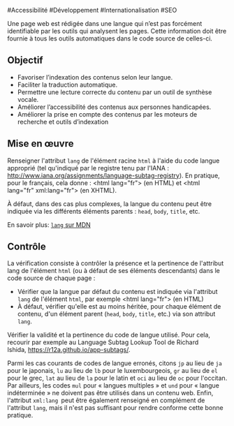 
#Accessibilité #Développement #Internationalisation #SEO

Une page web est rédigée dans une langue qui n’est pas forcément identifiable par les outils qui analysent les pages. Cette information doit être fournie à tous les outils automatiques dans le code source de celles-ci.


## Objectif

* Favoriser l’indexation des contenus selon leur langue.
* Faciliter la traduction automatique.
* Permettre une lecture correcte du contenu par un outil de synthèse vocale.
* Améliorer l’accessibilité des contenus aux personnes handicapées.
* Améliorer la prise en compte des contenus par les moteurs de recherche et outils d’indexation

## Mise en œuvre

Renseigner l'attribut `lang` de l'élément racine `html` à l'aide du code langue approprié (tel qu'indiqué par le registre tenu par l'IANA : <http://www.iana.org/assignments/language-subtag-registry>). En pratique, pour le français, cela donne : \<html lang="fr"> (en HTML) et \<html lang="fr" xml:lang="fr"> (en XHTML).

À défaut, dans des cas plus complexes, la langue du contenu peut être indiquée via les différents éléments parents : `head`, `body`, `title`, etc.

En savoir plus: [`lang` sur MDN](https://developer.mozilla.org/fr/docs/Web/HTML/Attributs_universels/lang)

## Contrôle

La vérification consiste à contrôler la présence et la pertinence de l'attribut lang de l'élément `html` (ou à défaut de ses éléments descendants) dans le code source de chaque page :

* Vérifier que la langue par défaut du contenu est indiquée via l'attribut `lang` de l'élément `html`, par exemple \<html lang="fr"> (en HTML)
* À défaut, vérifier qu'elle est au moins héritée, pour chaque élément de contenu, d'un élément parent (`head`, `body`, `title`, etc.) via son attribut `lang`.

Vérifier la validité et la pertinence du code de langue utilisé. Pour cela, recourir par exemple au Language Subtag Lookup Tool de Richard Ishida, <https://r12a.github.io/app-subtags/>.

Parmi les cas courants de codes de langue erronés, citons `jp` au lieu de `ja` pour le japonais, `lu` au lieu de `lb` pour le luxembourgeois, `gr` au lieu de `el` pour le grec, `lat` au lieu de `la` pour le latin et `oci` au lieu de `oc` pour l'occitan. Par ailleurs, les codes `mul` pour « langues multiples » et `und` pour « langue indéterminée » ne doivent pas être utilisés dans un contenu web. Enfin, l'attribut `xml:lang `peut être également renseigné en complément de l'attribut `lang`, mais il n'est pas suffisant pour rendre conforme cette bonne pratique.

